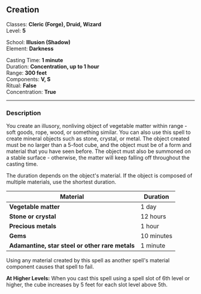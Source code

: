 ## Creation

Classes: **Cleric (Forge), Druid, Wizard**  
Level: **5**  

School: **Illusion (Shadow)**  
Element: **Darkness**  

Casting Time: **1 minute**  
Duration: **Concentration, up to 1 hour**  
Range: **300 feet**  
Components: **V, S**  
Ritual: **False**  
Concentration: **True**  

------

### Description

You create an illusory, nonliving object of vegetable matter within range - soft goods, rope, wood, or something similar. You can also use this spell to create mineral objects such as stone, crystal, or metal. The object created must be no larger than a 5-foot cube, and the object must be of a form and material that you have seen before. The object must also be summoned on a stable surface - otherwise, the matter will keep falling off throughout the casting time.

The duration depends on the object's material. If the object is composed of multiple materials, use the shortest duration.

| **Material**                                    | **Duration** |
| ----------------------------------------------- | ------------ |
| **Vegetable matter**                            | 1 day        |
| **Stone or crystal**                            | 12 hours     |
| **Precious metals**                             | 1 hour       |
| **Gems**                                        | 10 minutes   |
| **Adamantine, star steel or other rare metals** | 1 minute     |

Using any material created by this spell as another spell's material component causes that spell to fail.

**At Higher Levels:** When you cast this spell using a spell slot of 6th level or higher, the cube increases by 5 feet for each slot level above 5th.